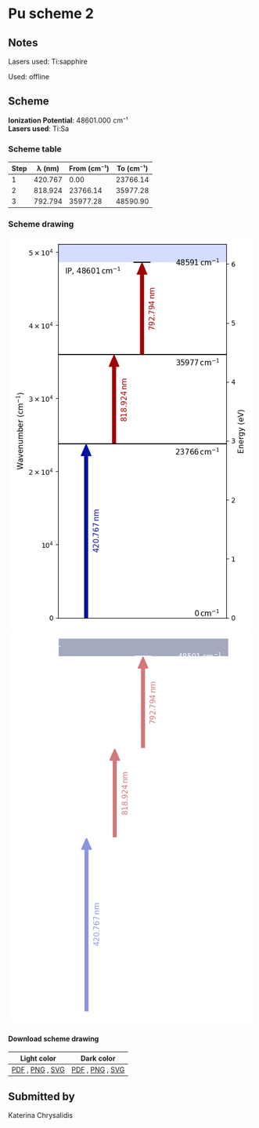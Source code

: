 # Pu scheme 2

## Notes

Lasers used: Ti:sapphire

Used: offline





## Scheme

**Ionization Potential**: 48601.000 cm⁻¹  
**Lasers used**: Ti:Sa

### Scheme table

| Step | λ (nm)  | From (cm⁻¹) | To (cm⁻¹) |
| ---- | ------- | ----------- | --------- |
| 1    | 420.767 | 0.00        | 23766.14  |
| 2    | 818.924 | 23766.14    | 35977.28  |
| 3    | 792.794 | 35977.28    | 48590.90  |


### Scheme drawing

![pu scheme, light mode](pu-002/pu-002-light.png#only-light)
![pu scheme, dark mode](pu-002/pu-002-dark-web.png#only-dark)

#### Download scheme drawing

|                                            Light color                                            |                                           Dark color                                           |
| ------------------------------------------------------------------------------------------------- | ---------------------------------------------------------------------------------------------- |
| [PDF](pu-002/pu-002-light.pdf) , [PNG](pu-002/pu-002-light.png) , [SVG](pu-002/pu-002-light.svg)  | [PDF](pu-002/pu-002-dark.pdf) , [PNG](pu-002/pu-002-dark.png) , [SVG](pu-002/pu-002-dark.svg)  |


## Submitted by

Katerina Chrysalidis

